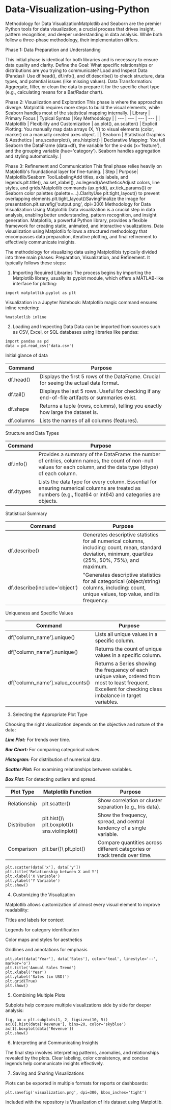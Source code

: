 # Data-Visualization-using-Python

Methodology for Data VisualizationMatplotlib and Seaborn are the premier Python tools for data visualization, a crucial process that drives insight, pattern recognition, and deeper understanding in data analysis. While both follow a three-phase methodology, their implementation differs.

Phase 1: Data Preparation and Understanding

This initial phase is identical for both libraries and is necessary to ensure data quality and clarity.
Define the Goal: What specific relationships or distributions are you trying to communicate?
Load and Inspect Data (Pandas): Use df.head(), df.info(), and df.describe() to check structure, data types, and potential issues (like missing values).
Data Transformation: Aggregate, filter, or clean the data to prepare it for the specific chart type (e.g., calculating means for a Bar/Radar chart).

Phase 2: Visualization and Exploration
This phase is where the approaches diverge. Matplotlib requires more steps to build the visual elements, while Seaborn handles most of the statistical mapping internally.
| Library | Primary Focus | Typical Syntax | Key Methodology |
| --- | --- | --- | --- |
| Matplotlib | Flexibility and Customization | ax.plot(), ax.scatter() | Explicit Plotting: You manually map data arrays (X, Y) to visual elements (color, marker) on a manually created axes object. |
| Seaborn | Statistical Graphics & Aesthetics | sns.scatterplot(), sns.histplot() | Declarative Mapping: You tell Seaborn the DataFrame (data=df), the variable for the x-axis (x='feature'), and the grouping variable (hue='category'). Seaborn handles aggregation and styling automatically. |

Phase 3: Refinement and Communication
This final phase relies heavily on Matplotlib's foundational layer for fine-tuning.
| Step | Purpose| Matplotlib/Seaborn ToolLabelingAdd titles, axis labels, and legends.plt.title(), ax.set_xlabel(), ax.legend()AestheticsAdjust colors, line styles, and grids.Matplotlib commands (ax.grid(), ax.tick_params()) or Seaborn color palettes (palette=...).ClarityUse plt.tight_layout() to prevent overlapping elements.plt.tight_layout()SavingFinalize the image for presentation.plt.savefig('output.png', dpi=300)
Methodology for Data Visualization Using Matplotlib  Data visualization is a crucial step in data analysis, enabling better understanding, pattern recognition, and insight generation. Matplotlib, a powerful Python library, provides a flexible framework for creating static, animated, and interactive visualizations.
Data visualization using Matplotlib follows a structured methodology that encompasses data preparation, iterative plotting, and final refinement to effectively communicate insights.

The methodology for visualizing data using Matplotlibis typically divided into three main phases: Preparation, Visualization, and Refinement.
It typically follows these steps:

1. Importing Required Libraries
The process begins by importing the Matplotlib library, usually its pyplot module, which offers a MATLAB-like interface for plotting:
```
import matplotlib.pyplot as plt
```

Visualization in a Jupyter Notebook: Matplotlib magic command ensures inline rendering:
```
%matplotlib inline
```

2. Loading and Inspecting Data
Data can be imported from sources such as CSV, Excel, or SQL databases using libraries like pandas:
```
import pandas as pd
data = pd.read_csv('data.csv')
```
Initial glance of data 

| Command | Purpose |
| --- | --- |
| df.head() | Displays the first 5 rows of the DataFrame. Crucial for seeing the actual data format. |
| df.tail() | Displays the last 5 rows. Useful for checking if any end-of-file artifacts or summaries exist. |
| df.shape | Returns a tuple (rows, columns), telling you exactly how large the dataset is. |
| df.columns | Lists the names of all columns (features). |

Structure and Data Types

| Command | Purpose |
| --- | --- |
| df.info() | Provides a summary of the DataFrame: the number of entries, column names, the count of non-null values for each column, and the data type (dtype) of each column. |
| df.dtypes | Lists the data type for every column. Essential for ensuring numerical columns are treated as numbers (e.g., float64 or int64) and categories are objects. |

Statistical Summary

| Command | Purpose |
| --- | --- |
| df.describe() | Generates descriptive statistics for all numerical columns, including: count, mean, standard deviation, minimum, quartiles (25%, 50%, 75%), and maximum. |
| df.describe(include='object') | "Generates descriptive statistics for all categorical (object/string) columns, including: count, unique values, top value, and its frequency. |

Uniqueness and Specific Values

| Command | Purpose |
| --- | --- |
| df['column_name'].unique() | Lists all unique values in a specific column. |
| df['column_name'].nunique() | Returns the count of unique values in a specific column. |
| df['column_name'].value_counts() | Returns a Series showing the frequency of each unique value, ordered from most to least frequent. Excellent for checking class imbalance in target variables. |

3. Selecting the Appropriate Plot Type

Choosing the right visualization depends on the objective and nature of the data:

***Line Plot:*** For trends over time.

***Bar Chart:*** For comparing categorical values.

***Histogram:*** For distribution of numerical data.

***Scatter Plot:*** For examining relationships between variables.

***Box Plot:*** For detecting outliers and spread.

| Plot Type | Matplotlib Function | Purpose |
| --- | --- | --- |
| Relationship | plt.scatter() | Show correlation or cluster separation (e.g., Iris data).
| Distribution | plt.hist()\ plt.boxplot()\ sns.violinplot() | Show the frequency, spread, and central tendency of a single variable.|
| Comparison | plt.bar()\ plt.plot() | Compare quantities across different categories or track trends over time.|

```
plt.scatter(data['x'], data['y'])
plt.title('Relationship between X and Y')
plt.xlabel('X Variable')
plt.ylabel('Y Variable')
plt.show()
```

4. Customizing the Visualization

Matplotlib allows customization of almost every visual element to improve readability:

Titles and labels for context

Legends for category identification

Color maps and styles for aesthetics

Gridlines and annotations for emphasis

```
plt.plot(data['Year'], data['Sales'], color='teal', linestyle='--', marker='o')
plt.title('Annual Sales Trend')
plt.xlabel('Year')
plt.ylabel('Sales (in USD)')
plt.grid(True)
plt.show()
```

5. Combining Multiple Plots

Subplots help compare multiple visualizations side by side for deeper analysis:

```
fig, ax = plt.subplots(1, 2, figsize=(10, 5))
ax[0].hist(data['Revenue'], bins=20, color='skyblue')
ax[1].boxplot(data['Revenue'])
plt.show()
```

6. Interpreting and Communicating Insights

The final step involves interpreting patterns, anomalies, and relationships revealed by the plots. Clear labeling, color consistency, and concise legends help communicate insights effectively.

7. Saving and Sharing Visualizations

Plots can be exported in multiple formats for reports or dashboards:
```
plt.savefig('visualization.png', dpi=300, bbox_inches='tight')
```

Included with the repository is Visualization of Iris dataset using Matplotlib. 
